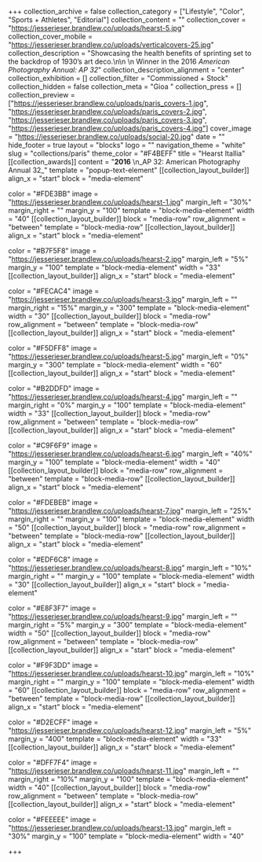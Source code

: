 +++
collection_archive = false
collection_category = ["Lifestyle", "Color", "Sports + Athletes", "Editorial"]
collection_content = ""
collection_cover = "https://jesserieser.brandlew.co/uploads/hearst-5.jpg"
collection_cover_mobile = "https://jesserieser.brandlew.co/uploads/verticalcovers-25.jpg"
collection_description = "Showcasing the health benefits of sprinting set to the backdrop of 1930’s art deco.\n\n  \n Winner in the 2016 _American Photography Annual: AP 32_"
collection_description_alignment = "center"
collection_exhibition = []
collection_filter = "Commissioned + Stock"
collection_hidden = false
collection_meta = "Gioa "
collection_press = []
collection_preview = ["https://jesserieser.brandlew.co/uploads/paris_covers-1.jpg", "https://jesserieser.brandlew.co/uploads/paris_covers-2.jpg", "https://jesserieser.brandlew.co/uploads/paris_covers-3.jpg", "https://jesserieser.brandlew.co/uploads/paris_covers-4.jpg"]
cover_image = "https://jesserieser.brandlew.co/uploads/social-20.jpg"
date = ""
hide_footer = true
layout = "blocks"
logo = ""
navigation_theme = "white"
slug = "collections/paris"
theme_color = "#F4BEFF"
title = "Hearst Itallia"
[[collection_awards]]
content = "**2016**  \n_AP 32: American Photography Annual 32_"
template = "popup-text-element"
[[collection_layout_builder]]
align_x = "start"
block = "media-element"

color = "#FDE3BB"
image = "https://jesserieser.brandlew.co/uploads/hearst-1.jpg"
margin_left = "30%"
margin_right = ""
margin_y = "100"
template = "block-media-element"
width = "40"
[[collection_layout_builder]]
block = "media-row"
row_alignment = "between"
template = "block-media-row"
[[collection_layout_builder]]
align_x = "start"
block = "media-element"

color = "#B7F5F8"
image = "https://jesserieser.brandlew.co/uploads/hearst-2.jpg"
margin_left = "5%"
margin_y = "100"
template = "block-media-element"
width = "33"
[[collection_layout_builder]]
align_x = "start"
block = "media-element"

color = "#FECAC4"
image = "https://jesserieser.brandlew.co/uploads/hearst-3.jpg"
margin_left = ""
margin_right = "15%"
margin_y = "300"
template = "block-media-element"
width = "30"
[[collection_layout_builder]]
block = "media-row"
row_alignment = "between"
template = "block-media-row"
[[collection_layout_builder]]
align_x = "start"
block = "media-element"

color = "#F5DFF8"
image = "https://jesserieser.brandlew.co/uploads/hearst-5.jpg"
margin_left = "0%"
margin_y = "300"
template = "block-media-element"
width = "60"
[[collection_layout_builder]]
align_x = "start"
block = "media-element"

color = "#B2DDFD"
image = "https://jesserieser.brandlew.co/uploads/hearst-4.jpg"
margin_left = ""
margin_right = "0%"
margin_y = "100"
template = "block-media-element"
width = "33"
[[collection_layout_builder]]
block = "media-row"
row_alignment = "between"
template = "block-media-row"
[[collection_layout_builder]]
align_x = "start"
block = "media-element"

color = "#C9F6F9"
image = "https://jesserieser.brandlew.co/uploads/hearst-6.jpg"
margin_left = "40%"
margin_y = "100"
template = "block-media-element"
width = "40"
[[collection_layout_builder]]
block = "media-row"
row_alignment = "between"
template = "block-media-row"
[[collection_layout_builder]]
align_x = "start"
block = "media-element"

color = "#FDEBEB"
image = "https://jesserieser.brandlew.co/uploads/hearst-7.jpg"
margin_left = "25%"
margin_right = ""
margin_y = "100"
template = "block-media-element"
width = "50"
[[collection_layout_builder]]
block = "media-row"
row_alignment = "between"
template = "block-media-row"
[[collection_layout_builder]]
align_x = "start"
block = "media-element"

color = "#EDF6C8"
image = "https://jesserieser.brandlew.co/uploads/hearst-8.jpg"
margin_left = "10%"
margin_right = ""
margin_y = "100"
template = "block-media-element"
width = "30"
[[collection_layout_builder]]
align_x = "start"
block = "media-element"

color = "#E8F3F7"
image = "https://jesserieser.brandlew.co/uploads/hearst-9.jpg"
margin_left = ""
margin_right = "5%"
margin_y = "300"
template = "block-media-element"
width = "50"
[[collection_layout_builder]]
block = "media-row"
row_alignment = "between"
template = "block-media-row"
[[collection_layout_builder]]
align_x = "start"
block = "media-element"

color = "#F9F3DD"
image = "https://jesserieser.brandlew.co/uploads/hearst-10.jpg"
margin_left = "10%"
margin_right = ""
margin_y = "100"
template = "block-media-element"
width = "60"
[[collection_layout_builder]]
block = "media-row"
row_alignment = "between"
template = "block-media-row"
[[collection_layout_builder]]
align_x = "start"
block = "media-element"

color = "#D2ECFF"
image = "https://jesserieser.brandlew.co/uploads/hearst-12.jpg"
margin_left = "5%"
margin_y = "400"
template = "block-media-element"
width = "33"
[[collection_layout_builder]]
align_x = "start"
block = "media-element"

color = "#DFF7F4"
image = "https://jesserieser.brandlew.co/uploads/hearst-11.jpg"
margin_left = ""
margin_right = "10%"
margin_y = "100"
template = "block-media-element"
width = "40"
[[collection_layout_builder]]
block = "media-row"
row_alignment = "between"
template = "block-media-row"
[[collection_layout_builder]]
align_x = "start"
block = "media-element"

color = "#FEEEEE"
image = "https://jesserieser.brandlew.co/uploads/hearst-13.jpg"
margin_left = "30%"
margin_y = "100"
template = "block-media-element"
width = "40"

+++
